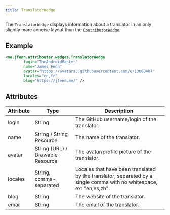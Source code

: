 ```yaml
---
title: TranslatorWedge
---
```


The `TranslatorWedge` displays information about a translator in an only slightly more concise layout than the [`ContributorWedge`](./CONTRIBUTOR.md).

## Example

```xml
<me.jfenn.attribouter.wedges.TranslatorWedge
        login="TheAndroidMaster"
        name="James Fenn"
        avatar="https://avatars3.githubusercontent.com/u/13000407"
        locales="en,fr"
        blog="https://jfenn.me/" />
```

## Attributes

|Attribute|Type|Description|
|-----|-----|-----|
|login|String|The GitHub username/login of the translator.|
|name|String / String Resource|The name of the translator.|
|avatar|String (URL) / Drawable Resource|The avatar/profile picture of the translator.|
|locales|String, comma-separated|Locales that have been translated by the translator, separated by a single comma with no whitespace, ex: "en,es,zh".|
|blog|String|The website of the translator.|
|email|String|The email of the translator.|
